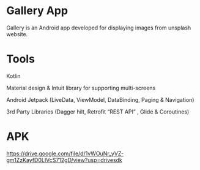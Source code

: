 # Gallery App
Gallery is an Android app developed for displaying images from unsplash website.

# Tools

Kotlin

Material design & Intuit library for supporting multi-screens

Android Jetpack (LiveData, ViewModel, DataBinding, Paging & Navigation)
 
3rd Party Libraries (Dagger hilt, Retrofit “REST API” , Glide & Coroutines)

# APK

https://drive.google.com/file/d/1vWOuNr_yVZ-gm1ZzKayfD0LIVcS712gD/view?usp=drivesdk
